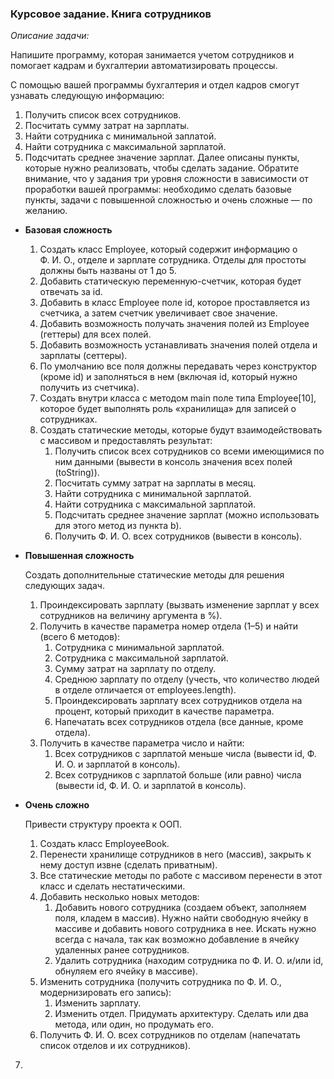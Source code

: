 ### Курсовое задание. Книга сотрудников

*Описание задачи:*

Напишите программу, которая занимается учетом сотрудников и помогает кадрам и бухгалтерии автоматизировать процессы.

С помощью вашей программы бухгалтерия и отдел кадров смогут узнавать следующую информацию:

1. Получить список всех сотрудников.
2. Посчитать сумму затрат на зарплаты.
3. Найти сотрудника с минимальной заплатой.
4. Найти сотрудника с максимальной зарплатой.
5. Подсчитать среднее значение зарплат.
   Далее описаны пункты, которые нужно реализовать, чтобы сделать задание. Обратите внимание, что у задания три уровня сложности в зависимости от проработки вашей программы: необходимо сделать базовые пункты, задачи с повышенной сложностью и очень сложные — по желанию.
- **Базовая сложность**
    1. Создать класс Employee, который содержит информацию о Ф. И. О., отделе и зарплате сотрудника. Отделы для простоты должны быть названы от 1 до 5.
    2. Добавить статическую переменную-счетчик, которая будет отвечать за id.
    3. Добавить в класс Employee поле id, которое проставляется из счетчика, а затем счетчик увеличивает свое значение.
    4. Добавить возможность получать значения полей из Employee (геттеры) для всех полей.
    5. Добавить возможность устанавливать значения полей отдела и зарплаты (сеттеры).
    6. По умолчанию все поля должны передавать через конструктор (кроме id) и заполняться в нем (включая id, который нужно получить из счетчика).
    7. Создать внутри класса с методом main поле типа Employee[10], которое будет выполнять роль «хранилища» для записей о сотрудниках.
    8. Создать статические методы, которые будут взаимодействовать с массивом и предоставлять результат:
        1. Получить список всех сотрудников со всеми имеющимися по ним данными (вывести в консоль значения всех полей (toString)).
        2. Посчитать сумму затрат на зарплаты в месяц.
        3. Найти сотрудника с минимальной зарплатой.
        4. Найти сотрудника с максимальной зарплатой.
        5. Подсчитать среднее значение зарплат (можно использовать для этого метод из пункта b).
        6. Получить Ф. И. О. всех сотрудников (вывести в консоль).
- **Повышенная сложность**

  Создать дополнительные статические методы для решения следующих задач.

    1. Проиндексировать зарплату (вызвать изменение зарплат у всех сотрудников на величину аргумента в %).
    2. Получить в качестве параметра номер отдела (1–5) и найти (всего 6 методов):
        1. Сотрудника с минимальной зарплатой.
        2. Сотрудника с максимальной зарплатой.
        3. Сумму затрат на зарплату по отделу.
        4. Среднюю зарплату по отделу (учесть, что количество людей в отделе отличается от employees.length).
        5. Проиндексировать зарплату всех сотрудников отдела на процент, который приходит в качестве параметра.
        6. Напечатать всех сотрудников отдела (все данные, кроме отдела).
    3. Получить в качестве параметра число и найти:
        1. Всех сотрудников с зарплатой меньше числа (вывести id, Ф. И. О. и зарплатой в консоль).
        2. Всех сотрудников с зарплатой больше (или равно) числа (вывести id, Ф. И. О. и зарплатой в консоль).

- **Очень сложно**

  Привести структуру проекта к ООП.

    1. Создать класс EmployeeBook.
    2. Перенести хранилище сотрудников в него (массив), закрыть к нему доступ извне (сделать приватным).
    3. Все статические методы по работе с массивом перенести в этот класс и сделать нестатическими.
    4. Добавить несколько новых методов:
        1. Добавить нового сотрудника (создаем объект, заполняем поля, кладем в массив).
           Нужно найти свободную ячейку в массиве и добавить нового сотрудника в нее. Искать нужно всегда с начала, так как возможно добавление в ячейку удаленных ранее сотрудников.
        2. Удалить сотрудника (находим сотрудника по Ф. И. О. и/или id, обнуляем его ячейку в массиве).
    5. Изменить сотрудника (получить сотрудника по Ф. И. О., модернизировать его запись):
        1. Изменить зарплату.
        2. Изменить отдел.
           Придумать архитектуру. Сделать или два метода, или один, но продумать его.
    6. Получить Ф. И. О. всех сотрудников по отделам (напечатать список отделов и их сотрудников).
7. 